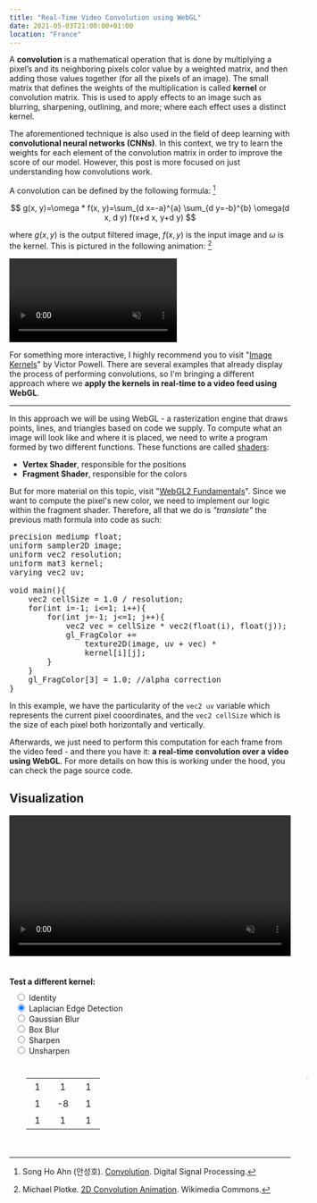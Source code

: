 ```yaml
---
title: "Real-Time Video Convolution using WebGL"
date: 2021-05-03T21:00:00+01:00
location: "France"
---
```


A **convolution** is a mathematical operation that is done by multiplying a pixel’s and its neighboring pixels
color value by a weighted matrix, and then adding those values together (for all the pixels of an image). The small matrix that defines the weights of the multiplication is called **kernel** or convolution matrix. This is used to apply effects to an image such as blurring, sharpening, outlining, and more; where each effect uses a distinct kernel.

The aforementioned technique is also used in the field of deep learning with **convolutional neural networks (CNNs)**. In this context, we try to learn the weights for each element of the convolution matrix in order to improve the score of our model. However, this post is more focused on just understanding how convolutions work.

A convolution can be defined by the following formula: [^2]

[^2]: Song Ho Ahn (안성호). [Convolution](http://www.songho.ca/dsp/convolution/convolution.html#convolution_2d). Digital Signal Processing.

$$ g(x, y)=\omega * f(x, y)=\sum_{d x=-a}^{a} \sum_{d y=-b}^{b} \omega(d x, d y) f(x+d x, y+d y) $$

where $g(x,y)$ is the output filtered image, $f(x, y)$ is the input image and $\omega$ is the kernel. This is pictured in the following animation: [^1]

[^1]: Michael Plotke. [2D Convolution Animation](https://commons.wikimedia.org/wiki/File:2D_Convolution_Animation.gif). Wikimedia Commons.

<video autoplay loop muted playsinline class="center">
    <source src="/video/2d_convolution_animation.mp4" type="video/mp4">
    Your browser doesn't support this embedded video.
</video>

For something more interactive, I highly recommend you to visit "[Image Kernels](https://setosa.io/ev/image-kernels/)" by Victor Powell. There are several examples that already display the process of performing convolutions, so I'm bringing a different approach where we **apply the kernels in real-time to a video feed using WebGL**.

---

In this approach we will be using WebGL - a rasterization engine that draws points, lines, and triangles based on code we supply. To compute what an image will look like and where it is placed, we need to write a program formed by two different functions. These functions are called [shaders](https://en.wikipedia.org/wiki/Shader):

- **Vertex Shader**, responsible for the positions
- **Fragment Shader**, responsible for the colors

But for more material on this topic, visit "[WebGL2 Fundamentals](https://webgl2fundamentals.org/)". Since we want to compute the pixel's new color, we need to implement our logic within the fragment shader. Therefore, all that we do is *"translate"* the previous math formula into code as such:

<pre id="fragment_shader">
precision mediump float;
uniform sampler2D image;
uniform vec2 resolution;
uniform mat3 kernel;
varying vec2 uv;

void main(){
    vec2 cellSize = 1.0 / resolution;
    for(int i=-1; i<=1; i++){
        for(int j=-1; j<=1; j++){
            vec2 vec = cellSize * vec2(float(i), float(j));
            gl_FragColor += 
                texture2D(image, uv + vec) *
                kernel[i][j];
        }
    }
    gl_FragColor[3] = 1.0; //alpha correction
}
</pre>

In this example, we have the particularity of the `vec2 uv` variable which represents the current pixel cooordinates, and the `vec2 cellSize` which is the size of each pixel both horizontally and vertically.  

Afterwards, we just need to perform this computation for each frame from the video feed - and there you have it: **a real-time convolution over a video using WebGL**. For more details on how this is working under the hood, you can check the page source code.

## Visualization

<video src="https://commondatastorage.googleapis.com/gtv-videos-bucket/sample/BigBuckBunny.mp4" crossOrigin="anonymous" controls width=100% id="video" muted autoplay>
	Your browser does not support the video tag.
</video><br/>
<canvas id="canvas" width="500" height="300"></canvas><br/>

<div class="row">
    <b>Test a different kernel:</b><br/>
    <form name="kernelform" class="col">
        <input type="radio" name="kernel" value="[0,0,0,0,1,0,0,0,0]"> Identity</input><br/>
        <input type="radio" name="kernel" value="[1,1,1,1,-8,-1,1,1,1]" checked> Laplacian Edge Detection</input><br/>
        <input type="radio" name="kernel" value="[0.0625,0.125,0.0625,0.125,0.250,0.125,0.0625,0.125,0.0625]"> Gaussian Blur</input><br/>
        <input type="radio" name="kernel" value="[0.111,0.111,0.111,0.111,0.111,0.111,0.111,0.111,0.111]"> Box Blur</input><br/>
        <input type="radio" name="kernel" value="[0,-1,0,-1,5,-1,0,-1,0]"> Sharpen</input><br/>
        <input type="radio" name="kernel" value="[-1,-1,-1,-1,9,-1,-1,-1,-1]"> Unsharpen</input><br/>
    </form>
    <table id="kernelviz" class="matrix col">
        <tr>
            <td>1</td>
            <td>1</td>
            <td>1</td>
        </tr>
        <tr>
            <td>1</td>
            <td>-8</td>
            <td>1</td>
        </tr>
        <tr>
            <td>1</td>
            <td>1</td>
            <td>1</td>
        </tr>
    </table>
</div>

<script>
	const canvas = document.getElementById("canvas");
    const video = document.getElementById("video");
    const kernelform = document.forms.kernelform;
    const kernelviz = document.getElementById("kernelviz");

    // matrix update on radio change
    const chunk = (array, size) => Array.from({length: Math.ceil(array.length / size)}, (value, index) => array.slice(index * size, index * size + size));
    document.addEventListener("input", function(e) {
        if(e.target.getAttribute("name") == "kernel") {
            let value = eval(e.target.value);
            value = value.map(e => "<td>" + e + "</td>");
            value = chunk(value,3);
            value = value.map(e => "<tr>" + e.join("") + "</tr>").join("");
            kernelviz.innerHTML = value;
        }
    });

    video.oncanplay = function() {
        canvasResize();
        loadShaders();
    };

    function canvasResize() {
        let videoComputedStyle = getComputedStyle(video);
        canvas.width = parseFloat(videoComputedStyle.width); 
        canvas.height = parseFloat(videoComputedStyle.height);
    }
    
    function loadShaders() {
        let gl = null;
        let gl_contextAttributes = { antialias:false };
        for (let i=0; i<4; i++) {
            gl = canvas.getContext(["webgl","experimental-webgl","moz-webgl","webkit-3d"][i], gl_contextAttributes)
            if (gl)
                break;
        }
        
        let vs = gl.createShader(gl.VERTEX_SHADER);
        gl.shaderSource(vs, `
            attribute vec2 vx;
            varying vec2 uv;
            
            void main(){
                gl_Position = vec4(vx.x*2.0-1.0, 1.0-vx.y*2.0, 0, 1);
                uv = vx;
            }
        `);
        gl.compileShader(vs);

        let ps = gl.createShader(gl.FRAGMENT_SHADER);
        gl.shaderSource(ps, document.getElementById("fragment_shader").innerText);
        gl.compileShader(ps);

        let shader  = gl.createProgram();
        gl.attachShader(shader, vs);
        gl.attachShader(shader, ps);
        gl.linkProgram(shader);
        gl.useProgram(shader);

        // basic attributes
        let vx_ptr = gl.getAttribLocation(shader, "vx");
        gl.enableVertexAttribArray(vx_ptr);
        let vx = gl.createBuffer();
        gl.bindBuffer(gl.ARRAY_BUFFER, vx);
        gl.bufferData(gl.ARRAY_BUFFER, new Float32Array([0,0, 1,0, 1,1, 0,1]), gl.STATIC_DRAW);
        let ix = gl.createBuffer();
        gl.bindBuffer(gl.ELEMENT_ARRAY_BUFFER, ix);
        gl.bufferData(gl.ELEMENT_ARRAY_BUFFER, new Uint16Array([0,1,2, 0,2,3]), gl.STATIC_DRAW);
        let tex = gl.createTexture();
        gl.bindTexture(gl.TEXTURE_2D, tex);
        gl.texParameteri(gl.TEXTURE_2D, gl.TEXTURE_WRAP_T,     gl.CLAMP_TO_EDGE);
        gl.texParameteri(gl.TEXTURE_2D, gl.TEXTURE_WRAP_S,     gl.CLAMP_TO_EDGE);
        gl.texParameteri(gl.TEXTURE_2D, gl.TEXTURE_MAG_FILTER, gl.LINEAR);
        gl.texParameteri(gl.TEXTURE_2D, gl.TEXTURE_MIN_FILTER, gl.LINEAR);
        
        // custom attributes
        let resolution = gl.getUniformLocation(shader,"resolution");
        gl.uniform2fv(resolution, [canvas.width, canvas.height]);  
        let kernel = gl.getUniformLocation(shader,"kernel");

        function frameloop() {
            // pass kernel
            let selectedKernel = kernelform.querySelector("input[name=kernel]:checked").value;
            gl.uniformMatrix3fv(kernel, false, eval(selectedKernel));

            // basic gl video play
            gl.clear(gl.COLOR_BUFFER_BIT);
            gl.activeTexture(gl.TEXTURE0);
            gl.bindTexture(gl.TEXTURE_2D, tex);
            gl.texImage2D(gl.TEXTURE_2D, 0, gl.RGB, gl.RGB, gl.UNSIGNED_BYTE, video);
            gl.bindBuffer(gl.ARRAY_BUFFER, vx);
            gl.vertexAttribPointer(vx_ptr, 2, gl.FLOAT, false, 0, 0);
            gl.bindBuffer(gl.ELEMENT_ARRAY_BUFFER, ix);
            gl.drawElements(gl.TRIANGLES, 6, gl.UNSIGNED_SHORT, 0);
            window.requestAnimationFrame(frameloop);
        }
        frameloop();
    }
</script>

<style>
.row {
    margin: 20px 0;
}
.col {
    vertical-align: middle;
    display:inline-block;
    margin: 10px;
}
.matrix {
    display:inline-block;
    position: relative;
    margin: 30px;
}
.matrix:before, .matrix:after {
    content: "";
    position: absolute;
    top: 0;
    border: 1px solid #000;
    width: 6px;
    height: 100%;
}
.matrix:before {
    left: -6px;
    border-right: 0px;
}
.matrix:after {
    right: -6px;
    border-left: 0px;
}
.matrix td {
    padding: 5px 15px;    
    text-align: center;
}
video::-webkit-media-controls-fullscreen-button {
    display: none;
}
</style>